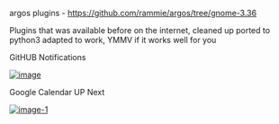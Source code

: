 argos plugins - https://github.com/rammie/argos/tree/gnome-3.36

Plugins that was available before on the internet, cleaned up ported to python3 adapted to work, YMMV if it works well for you

GitHUB Notifications

<a href="https://ibb.co/1bRkdJG"><img src="https://i.ibb.co/52sPnxh/image.png" alt="image" border="0"></a>


Google Calendar UP Next

<a href="https://ibb.co/0Gwrpyt"><img src="https://i.ibb.co/d5hDs4g/image-1.png" alt="image-1" border="0"></a>
